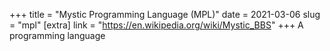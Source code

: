 +++
title = "Mystic Programming Language (MPL)"
date = 2021-03-06
slug = "mpl"
[extra]
link = "https://en.wikipedia.org/wiki/Mystic_BBS"
+++
A programming language

